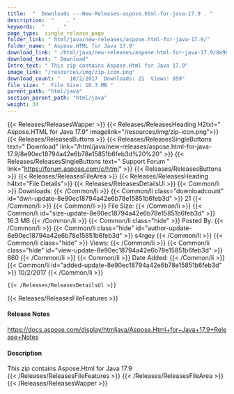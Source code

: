 ```yaml
---
title:  "  Downloads ---New-Releases-aspose.html-for-java-17.9 . " 
description:  "    . " 
keywords:  "    . " 
page_type:  single_release_page
folder_link: " html/java/new-releases/aspose.html-for-java-17.9/"
folder_name: " Aspose.HTML for Java 17.9"
download_link: " /html/java/new-releases/aspose.html-for-java-17.9/8e90ec18794a42e6b78e15851b6feb3d"
download_text: " Download"
Intro_text: " This zip contains Aspose.Html for Java 17.9"
image_link: "/resources/img/zip-icon.png"
download_count: "   10/2/2017  Downloads: 21  Views: 859"
file_size: "  File Size: 16.3 MB "
parent_path: "html/java"
section_parent_path: "html/java"
weight: 34 
---
```


{{< Releases/ReleasesWapper >}}
  {{< Releases/ReleasesHeading H2txt=" Aspose.HTML for Java 17.9" imagelink="/resources/img/zip-icon.png">}}
  {{< Releases/ReleasesButtons >}}
    {{< Releases/ReleasesSingleButtons text=" Download" link="/html/java/new-releases/aspose.html-for-java-17.9/8e90ec18794a42e6b78e15851b6feb3d%20%20" >}}
    {{< Releases/ReleasesSingleButtons text=" Support Forum " link="https://forum.aspose.com/c/html" >}}
  {{< Releases/ReleasesButtons >}}
  {{< Releases/ReleasesFileArea >}}
    {{< Releases/ReleasesHeading h4txt="File Details">}}
    {{< Releases/ReleasesDetailsUl >}}
            {{< Common/li  >}} Downloads: {{< /Common/li >}} 
      {{< Common/li class="downloadcount" id="dwn-update-8e90ec18794a42e6b78e15851b6feb3d" >}} 21 {{< /Common/li >}} 
      {{< Common/li  >}} File Size: {{< /Common/li >}} 
      {{< Common/li id="size-update-8e90ec18794a42e6b78e15851b6feb3d" >}} 16.3 MB {{< /Common/li >}} 
      {{< Common/li  class="hide" >}} Posted By: {{< /Common/li >}} 
      {{< Common/li class="hide" id="author-update-8e90ec18794a42e6b78e15851b6feb3d" >}} s4rgey {{< /Common/li >}} 
      {{< Common/li class="hide"  >}} Views: {{< /Common/li >}} 
      {{< Common/li class="hide" id="view-update-8e90ec18794a42e6b78e15851b6feb3d" >}} 860 {{< /Common/li >}} 
      {{< Common/li  >}} Date Added: {{< /Common/li >}} 
      {{< Common/li id="added-update-8e90ec18794a42e6b78e15851b6feb3d" >}} 10/2/2017 {{< /Common/li >}} 

    {{< /Releases/ReleasesDetailsUl >}}

  {{< Releases/ReleasesFileFeatures >}}
      <h4>Release Notes</h4><div><a href="https://docs.aspose.com/display/htmljava/Aspose.Html+for+Java+17.9+Release+Notes">https://docs.aspose.com/display/htmljava/Aspose.Html+for+Java+17.9+Release+Notes</a></div><h4>Description</h4><div class="HTMLDescription">This zip contains Aspose.Html for Java 17.9</div>
  {{< /Releases/ReleasesFileFeatures >}}
 {{< /Releases/ReleasesFileArea >}}
{{< /Releases/ReleasesWapper >}}


